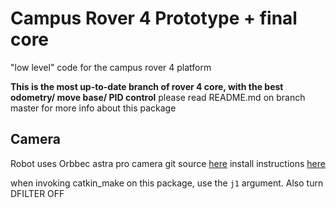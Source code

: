 # Campus Rover 4 Prototype + final core

"low level" code for the campus rover 4 platform

**This is the most up-to-date branch of rover 4 core, with the best odometry/ move base/ PID control** please read README.md on branch master for more info about this package

## Camera

Robot uses Orbbec astra pro camera
git source [here](https://github.com/orbbec/ros_astra_camera)
install instructions [here](http://wiki.ros.org/astra_camera)

when invoking catkin_make on this package, use the `j1` argument. Also turn DFILTER OFF
